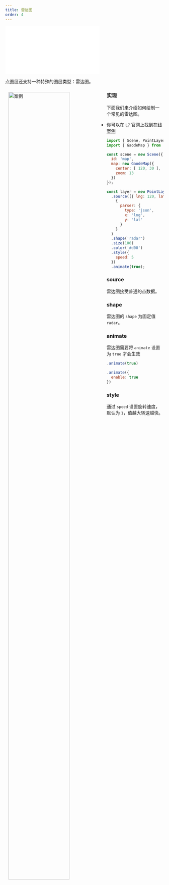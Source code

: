 ```yaml
---
title: 雷达图
order: 4
---
```

<embed src="@/docs/common/style.md"></embed>

点图层还支持一种特殊的图层类型：雷达图。

<div>
  <div style="width:60%;float:left; margin: 10px;">
    <img  width="80%" alt="案例" src='https://gw.alipayobjects.com/mdn/rms_816329/afts/img/A*YJmVRpmW7FEAAAAAAAAAAAAAARQnAQ'>
  </div>
</div>

### 实现

下面我们来介绍如何绘制一个常见的雷达图。

- 你可以在 `L7` 官网上找到[在线案例](/zh/examples/point/scatter#radarPoint)

```javascript
import { Scene, PointLayer } from '@antv/l7';
import { GaodeMap } from '@antv/l7-maps';

const scene = new Scene({
  id: 'map',
  map: new GaodeMap({
    center: [ 120, 30 ],
    zoom: 13
  })
});

const layer = new PointLayer()
  .source([{ lng: 120, lat: 30 } ],
    {
      parser: {
        type: 'json',
        x: 'lng',
        y: 'lat'
      }
    }
  )
  .shape('radar')
  .size(100)
  .color('#d00')
  .style({
    speed: 5
  })
  .animate(true);
```

### source

雷达图接受普通的点数据。
### shape

雷达图的 `shape` 为固定值 `radar`。

### animate

雷达图需要将 `animate` 设置为 `true` 才会生效

```javascript
.animate(true)

.animate({
  enable: true
})
```
### style

通过 `speed` 设置旋转速度，默认为 `1`，值越大转速越快。